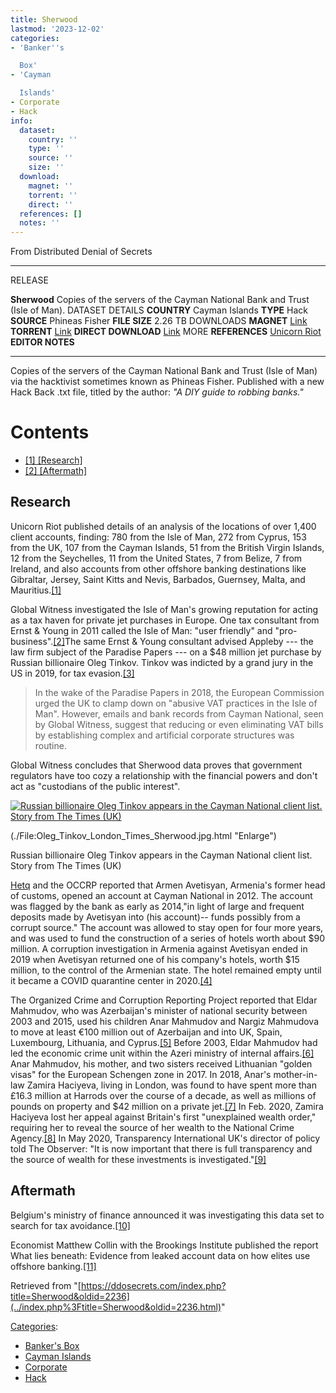 ```yaml
---
title: Sherwood
lastmod: '2023-12-02'
categories:
- 'Banker''s

  Box'
- 'Cayman

  Islands'
- Corporate
- Hack
info:
  dataset:
    country: ''
    type: ''
    source: ''
    size: ''
  download:
    magnet: ''
    torrent: ''
    direct: ''
  references: []
  notes: ''
---
```




From Distributed Denial of Secrets

---
RELEASE

**Sherwood**
Copies of the servers of the Cayman National Bank and Trust (Isle of Man).
DATASET DETAILS
**COUNTRY** Cayman Islands
**TYPE** Hack
**SOURCE** Phineas Fisher
**FILE SIZE** 2.26 TB
DOWNLOADS
**MAGNET** [Link](magnet:?xt=urn:btih:5b1b0092848d0b8e2f08d825111264c4818a2df3&dn=Sherwood&tr=udp://tracker.coppersurfer.tk:6969/announce&tr=udp://exodus.desync.com:6969/announce&tr=udp://tracker.leechers-paradise.org:6969/announce&tr=http://tracker.opentrackr.org:1337/announce)
**TORRENT** [Link](../images/c/c7/Sherwood.torrent)
**DIRECT DOWNLOAD** [Link](https://data.ddosecrets.com/Sherwood/)
MORE
**REFERENCES**
[Unicorn Riot](https://unicornriot.ninja/2019/massive-hack-strikes-offshore-cayman-national-bank-and-trust/)
**EDITOR NOTES**

---

Copies of the servers of the Cayman National Bank and Trust (Isle of
Man) via the hacktivist sometimes known as Phineas Fisher. Published
with a new Hack Back .txt file, titled by the author: *"A DIY guide to
robbing banks."*

# Contents

- [[1] [Research]](Sherwood.html#Research)
- [[2] [Aftermath]](Sherwood.html#Aftermath)

## Research

Unicorn Riot published details of an analysis of the locations of over
1,400 client accounts, finding: 780 from the Isle of Man, 272 from
Cyprus, 153 from the UK, 107 from the Cayman Islands, 51 from the
British Virgin Islands, 12 from the Seychelles, 11 from the United
States, 7 from Belize, 7 from Ireland, and also accounts from other
offshore banking destinations like Gibraltar, Jersey, Saint Kitts and
Nevis, Barbados, Guernsey, Malta, and
Mauritius.[[1]](https://unicornriot.ninja/2019/massive-hack-strikes-offshore-cayman-national-bank-and-trust/)

Global Witness investigated the Isle of Man's growing reputation for
acting as a tax haven for private jet purchases in Europe. One tax
consultant from Ernst & Young in 2011 called the Isle of Man: "user
friendly" and
"pro-business".[[2]](https://www.globalwitness.org/en/campaigns/tax-haven-next-door/)The same Ernst & Young consultant advised
Appleby --- the law firm subject of the Paradise Papers --- on a $48
million jet purchase by Russian billionaire Oleg Tinkov. Tinkov was
indicted by a grand jury in the US in 2019, for tax
evasion.[[3]](https://www.express.co.uk/news/uk/1249209/Russia-news-Oleg-tinkov-billionaire-bail-court)

> In the wake of the Paradise Papers in 2018, the European Commission
> urged the UK to clamp down on "abusive VAT practices in the Isle of
> Man". However, emails and bank records from Cayman National, seen by
> Global Witness, suggest that reducing or even eliminating VAT bills by
> establishing complex and artificial corporate structures was routine.

Global Witness concludes that Sherwood data proves that government
regulators have too cozy a relationship with the financial powers and
don't act as "custodians of the public interest".

[![Russian billionaire Oleg Tinkov appears in the Cayman National client
list. Story from The Times
(UK)](../images/thumb/1/1d/Oleg_Tinkov_London_Times_Sherwood.jpg/300px-Oleg_Tinkov_London_Times_Sherwood.jpg)](./File:Oleg_Tinkov_London_Times_Sherwood.jpg.html)

(./File:Oleg_Tinkov_London_Times_Sherwood.jpg.html "Enlarge")

Russian billionaire Oleg Tinkov appears in the Cayman National client
list. Story from The Times (UK)

[Hetq](https://hetq.am/en/article/116946) and the OCCRP reported that Armen Avetisyan, Armenia's
former head of customs, opened an account at Cayman National in 2012.
The account was flagged by the bank as early as 2014,"in light of large
and frequent deposits made by Avetisyan into (his account)-- funds
possibly from a corrupt source." The account was allowed to stay open
for four more years, and was used to fund the construction of a series
of hotels worth about $90 million. A corruption investigation in
Armenia against Avetisyan ended in 2019 when Avetisyan returned one of
his company's hotels, worth $15 million, to the control of the
Armenian state. The hotel remained empty until it became a COVID
quarantine center in
2020.[[4]](https://www.occrp.org/en/investigations/armenias-golden-palace-offshore-millions-evaded-investigators)

The Organized Crime and Corruption Reporting Project reported that Eldar
Mahmudov, who was Azerbaijan's minister of national security between
2003 and 2015, used his children Anar Mahmudov and Nargiz Mahmudova to
move at least €100 million out of Azerbaijan and into UK, Spain,
Luxembourg, Lithuania, and
Cyprus.[[5]](https://www.occrp.org/en/investigations/dethroned-azerbaijani-elites-made-big-investments-in-europe) Before 2003, Eldar Mahmudov had led the
economic crime unit within the Azeri ministry of internal
affairs.[[6]](https://www.transparency.org/en/news/who-is-opening-the-gates-for-kleptocrats#) Anar Mahmudov, his mother, and two sisters
received Lithuanian "golden visas" for the European Schengen zone in
2017. In 2018, Anar's mother-in-law Zamira Haciyeva, living in London,
was found to have spent more than £16.3 million at Harrods over the
course of a decade, as well as millions of pounds on property and $42
million on a private
jet.[[7]](https://www.bbc.com/news/uk-45812210) In Feb. 2020, Zamira Haciyeva lost her appeal against
Britain's first "unexplained wealth order," requiring her to reveal
the source of her wealth to the National Crime
Agency.[[8]](https://www.rferl.org/a/children-of-azerbaijani-ex-security-chief-acquired-luxury-properties-in-britain-investigation-finds/30644433.html) In May 2020, Transparency International UK's
director of policy told The Observer: "It is now important that there is
full transparency and the source of wealth for these investments is
investigated."[[9]](https://www.theguardian.com/uk-news/2020/may/31/children-of-azerbaijan-minister-eldar-mahmudov-built-up-100m-property-and-business-empire)

## Aftermath

Belgium's ministry of finance announced it was investigating this data
set to search for tax
avoidance.[[10]](https://www.brusselstimes.com/news-contents/economic/85298/tax-authorities-investigate-new-leaks-incriminating-belgians/)

Economist Matthew Collin with the Brookings Institute published the
report What lies beneath: Evidence from leaked account data on how
elites use offshore
banking.[[11]](https://www.brookings.edu/blog/future-development/2021/05/05/the-hacker-the-tax-haven-and-what-200-million-in-offshore-deposits-can-tell-us-about-the-fight-against-illicit-wealth/)

Retrieved from
"[https://ddosecrets.com/index.php?title=Sherwood&oldid=2236](../index.php%3Ftitle=Sherwood&oldid=2236.html)"

[Categories](./Special:Categories.html "Special:Categories"):

- [Banker's
Box](./Category:Banker's_Box.html "Category:Banker's Box")
- [Cayman
Islands](./Category:Cayman_Islands.html "Category:Cayman Islands")
- [Corporate](./Category:Corporate.html "Category:Corporate")
- [Hack](./Category:Hack.html "Category:Hack")
